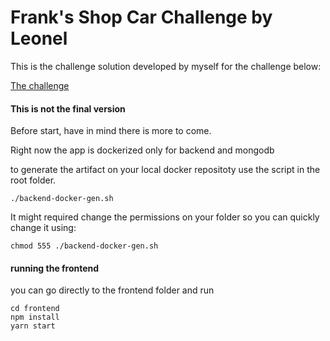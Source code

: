# Frank's Shop Car Challenge by Leonel

This is the challenge solution developed by myself for the challenge below:

[The challenge](coding-challenge.md)

#### This is not the final version

Before start, have in mind there is more to come.


Right now the app is dockerized only for backend and mongodb

to generate the artifact on your local docker repositoty use the script in the root folder.

``` 
./backend-docker-gen.sh
```

It might required change the permissions on your folder so you can quickly change it using:

```
chmod 555 ./backend-docker-gen.sh
```

#### running the frontend

you can go directly to the frontend folder and run

```
cd frontend
npm install
yarn start
```